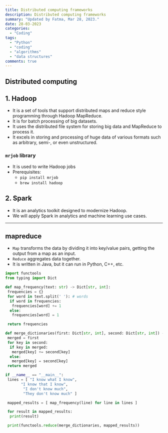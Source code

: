 ```yaml
---
title: Distributed computing frameworks
description: Distributed computing frameworks
summary: "Updated by Fatma, Mar 28, 2023."
date: 28-03-2023
categories:
  - "Coding"
tags:
  - "Python"
  - "coding"
  - "algorithms"
  - "data structures"
comments: true
---
```


## Distributed computing

## 1. Hadoop

- It is a set of tools that support distributed maps and reduce style programming through Hadoop MapReduce.
- It is for batch processing of big datasets.
- It uses the distributed file system for storing big data and MapReduce to process it.
- It excels in storing and processing of huge data of various formats such as arbitrary, semi-, or even unstructured.

### `mrjob` library

- It is used to write Hadoop jobs
- Prerequisites:
  - `pip install mrjob`
  - `brew install hadoop`

## 2. Spark

- It is an analytics toolkit designed to modernize Hadoop.
- We will apply Spark in analytics and machine learning use cases.

---

## mapreduce

- `Map` transforms the data by dividing it into key/value pairs, getting the output from a map as an input.
- `Reduce` aggregates data together.
- It is written in Java, but it can run in Python, C++, etc.

```python
import functools
from typing import Dict

def map_frequency(text: str) -> Dict[str, int]:
 frequencies = {}
 for word in text.split(' '): # words
  if word in frequencies:
   frequencies[word] += 1
  else:
   frequencies[word] = 1

 return frequencies

def merge_dictionaries(first: Dict[str, int], second: Dict[str, int]) -> Dict[str, int]:
 merged = first
 for key in second:
  if key in merged:
   merged[key] += second[key]
  else:
   merged[key] = second[key]
 return merged

if __name__ == "__main__":
 lines = [ "I know what I know",
       "I know that I know",
        "I don't know much",
        "They don't know much" ]

 mapped_results = [ map_frequency(line) for line in lines ]

 for result in mapped_results:
  print(result)

 print(functools.reduce(merge_dictionaries, mapped_results))
```
